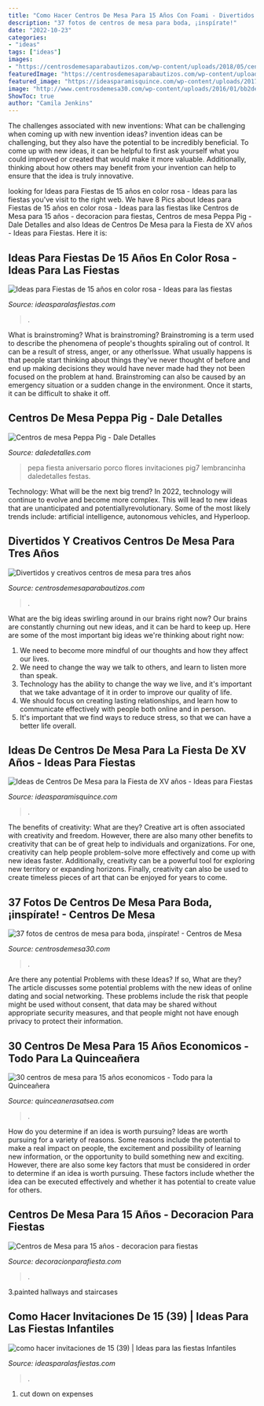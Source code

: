 ```yaml
---
title: "Como Hacer Centros De Mesa Para 15 Años Con Foami - Divertidos Y Creativos Centros De Mesa Para Tres Años"
description: "37 fotos de centros de mesa para boda, ¡inspírate!"
date: "2022-10-23"
categories:
- "ideas"
tags: ["ideas"]
images:
- "https://centrosdemesaparabautizos.com/wp-content/uploads/2018/05/centros-de-mesa-para-tres-años-sencillo-y-elegante.jpg"
featuredImage: "https://centrosdemesaparabautizos.com/wp-content/uploads/2018/05/centros-de-mesa-para-tres-años-sencillo-y-elegante.jpg"
featured_image: "https://ideasparamisquince.com/wp-content/uploads/2017/09/Ideas-de-Centros-De-Mesa-para-la-Fiesta-de-XV-anos-30.jpg"
image: "http://www.centrosdemesa30.com/wp-content/uploads/2016/01/bb2ded1f38e7e4c8e3280329b6e5e861-Copiar.jpg"
ShowToc: true
author: "Camila Jenkins"
---
```



The challenges associated with new inventions: What can be challenging when coming up with new invention ideas?
invention ideas can be challenging, but they also have the potential to be incredibly beneficial. To come up with new ideas, it can be helpful to first ask yourself what you could improved or created that would make it more valuable. Additionally, thinking about how others may benefit from your invention can help to ensure that the idea is truly innovative.

	

		
looking for Ideas para Fiestas de 15 años en color rosa - Ideas para las fiestas you've visit to the right web. We have 8 Pics about Ideas para Fiestas de 15 años en color rosa - Ideas para las fiestas like Centros de Mesa para 15 años - decoracion para fiestas, Centros de mesa Peppa Pig - Dale Detalles and also Ideas de Centros De Mesa para la Fiesta de XV años - Ideas para Fiestas. Here it is:
		
    
## Ideas Para Fiestas De 15 Años En Color Rosa - Ideas Para Las Fiestas

<img loading=lazy src="https://ideasparamisquince.com/wp-content/uploads/2016/01/centros-de-mesa-colo-rosa-9.jpg" onerror="this.onerror=null;this.src='https://tse4.mm.bing.net/th?id=OIP.E4Jr3HzUpbxyimg9c4E-UQHaLH&amp;pid=15.1';" alt="Ideas para Fiestas de 15 años en color rosa - Ideas para las fiestas">

_Source: ideasparalasfiestas.com_

>. 

	

What is brainstroming?
What is brainstroming? Brainstroming is a term used to describe the phenomena of people's thoughts spiraling out of control. It can be a result of stress, anger, or any otherIssue. What usually happens is that people start thinking about things they've never thought of before and end up making decisions they would have never made had they not been focused on the problem at hand. Brainstroming can also be caused by an emergency situation or a sudden change in the environment. Once it starts, it can be difficult to shake it off.

    
## Centros De Mesa Peppa Pig - Dale Detalles

<img loading=lazy src="https://i2.wp.com/www.daledetalles.com/wp-content/uploads/2016/08/centro-de-mesa-peppa-pig7.jpg" onerror="this.onerror=null;this.src='https://tse1.mm.bing.net/th?id=OIP.vx8lCAnW0XsPoaT-UWrOkAHaLH&amp;pid=15.1';" alt="Centros de mesa Peppa Pig - Dale Detalles">

_Source: daledetalles.com_

>pepa fiesta aniversario porco flores invitaciones pig7 lembrancinha daledetalles festas. 

	

Technology: What will be the next big trend?
In 2022, technology will continue to evolve and become more complex. This will lead to new ideas that are unanticipated and potentiallyrevolutionary. Some of the most likely trends include: artificial intelligence, autonomous vehicles, and Hyperloop.

    
## Divertidos Y Creativos Centros De Mesa Para Tres Años

<img loading=lazy src="https://centrosdemesaparabautizos.com/wp-content/uploads/2018/05/centros-de-mesa-para-tres-años-sencillo-y-elegante.jpg" onerror="this.onerror=null;this.src='https://tse1.mm.bing.net/th?id=OIP.tRWAIFUNMW7Sl-SsEPBZ_AAAAA&amp;pid=15.1';" alt="Divertidos y creativos centros de mesa para tres años">

_Source: centrosdemesaparabautizos.com_

>. 

	

What are the big ideas swirling around in our brains right now?
Our brains are constantly churning out new ideas, and it can be hard to keep up. Here are some of the most important big ideas we're thinking about right now: 
1. We need to become more mindful of our thoughts and how they affect our lives. 
2. We need to change the way we talk to others, and learn to listen more than speak. 
3. Technology has the ability to change the way we live, and it's important that we take advantage of it in order to improve our quality of life. 
4. We should focus on creating lasting relationships, and learn how to communicate effectively with people both online and in person. 
5. It's important that we find ways to reduce stress, so that we can have a better life overall.

    
## Ideas De Centros De Mesa Para La Fiesta De XV Años - Ideas Para Fiestas

<img loading=lazy src="https://ideasparamisquince.com/wp-content/uploads/2017/09/Ideas-de-Centros-De-Mesa-para-la-Fiesta-de-XV-anos-30.jpg" onerror="this.onerror=null;this.src='https://tse3.mm.bing.net/th?id=OIP.AK8hB-KzUZzWiTh66nyXnQHaLH&amp;pid=15.1';" alt="Ideas de Centros De Mesa para la Fiesta de XV años - Ideas para Fiestas">

_Source: ideasparamisquince.com_

>. 

	

The benefits of creativity: What are they?
Creative art is often associated with creativity and freedom. However, there are also many other benefits to creativity that can be of great help to individuals and organizations. For one, creativity can help people problem-solve more effectively and come up with new ideas faster. Additionally, creativity can be a powerful tool for exploring new territory or expanding horizons. Finally, creativity can also be used to create timeless pieces of art that can be enjoyed for years to come.

    
## 37 Fotos De Centros De Mesa Para Boda, ¡inspírate! - Centros De Mesa

<img loading=lazy src="http://www.centrosdemesa30.com/wp-content/uploads/2016/01/bb2ded1f38e7e4c8e3280329b6e5e861-Copiar.jpg" onerror="this.onerror=null;this.src='https://tse3.mm.bing.net/th?id=OIP.I89rxf5acy8lH5jFX-9_YgHaLV&amp;pid=15.1';" alt="37 fotos de centros de mesa para boda, ¡inspírate! - Centros de Mesa">

_Source: centrosdemesa30.com_

>. 

	

Are there any potential Problems with these Ideas? If so, What are they?
The article discusses some potential problems with the new ideas of online dating and social networking. These problems include the risk that people might be used without consent, that data may be shared without appropriate security measures, and that people might not have enough privacy to protect their information.

    
## 30 Centros De Mesa Para 15 Años Economicos - Todo Para La Quinceañera

<img loading=lazy src="http://quinceanerasatsea.com/wp-content/uploads/2016/11/centros-de-mesa-para-15-años-economicos-25.jpg" onerror="this.onerror=null;this.src='https://tse3.mm.bing.net/th?id=OIP.ut8XIOL04f35_AKoWyxbSAHaKC&amp;pid=15.1';" alt="30 centros de mesa para 15 años economicos - Todo para la Quinceañera">

_Source: quinceanerasatsea.com_

>. 

	

How do you determine if an idea is worth pursuing?
Ideas are worth pursuing for a variety of reasons. Some reasons include the potential to make a real impact on people, the excitement and possibility of learning new information, or the opportunity to build something new and exciting. However, there are also some key factors that must be considered in order to determine if an idea is worth pursuing. These factors include whether the idea can be executed effectively and whether it has potential to create value for others.

    
## Centros De Mesa Para 15 Años - Decoracion Para Fiestas

<img loading=lazy src="https://image.jimcdn.com/app/cms/image/transf/dimension=638x10000:format=jpg/path/sdd2b9b442c59d78e/image/i0f6ceb86971df8f8/version/1587861384/centro-de-mesa-para-15-años.jpg" onerror="this.onerror=null;this.src='https://tse2.mm.bing.net/th?id=OIP.ax0rXJrXqniyafKDuuKKDwHaLH&amp;pid=15.1';" alt="Centros de Mesa para 15 años - decoracion para fiestas">

_Source: decoracionparafiesta.com_

>. 

	

3.painted hallways and staircases

    
## Como Hacer Invitaciones De 15 (39) | Ideas Para Las Fiestas Infantiles

<img loading=lazy src="https://ideasparalasfiestas.com/wp-content/uploads/2019/06/como-hacer-invitaciones-de-15-39.jpg" onerror="this.onerror=null;this.src='https://tse2.mm.bing.net/th?id=OIP.gFmbR_6RJbc8ZNCVt1Hv3gHaJG&amp;pid=15.1';" alt="como hacer invitaciones de 15 (39) | Ideas para las fiestas Infantiles">

_Source: ideasparalasfiestas.com_

>. 

	

1. cut down on expenses

